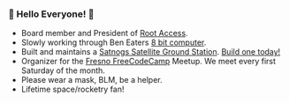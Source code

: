 ### :milky_way: Hello Everyone! :milky_way:

* Board member and President of [Root Access](https://rootaccess.org/).
* Slowly working through Ben Eaters [8 bit computer](https://eater.net/8bit/). 
* Built and maintains a [Satnogs Satellite Ground Station](https://network.satnogs.org/stations/1370/). [Build one today!](https://github.com/RootAccessHackerspace/meta/wiki/Satellite-Tracker)
* Organizer for the [Fresno FreeCodeCamp](https://github.com/freecodecamp-fresnoca) Meetup. We meet every first Saturday of the month.
* Please wear a mask, BLM, be a helper.
* Lifetime space/rocketry fan!
